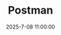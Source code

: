 ---
title: Postman
date: 2025-7-08 11:00:00
category:
  - 测试工具
tags: [面试]
banner: /assets/cover/doc.jpg
---